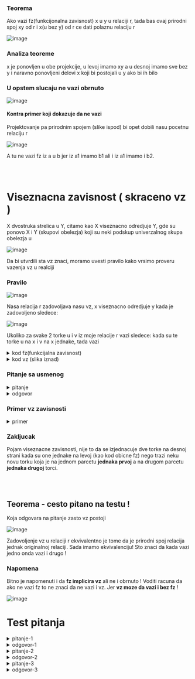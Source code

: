 <!-- Summary snippet

<details>
 <summary> Name of Summary </summary> 
  
Some snippet of text
 
</details>


-->

### Teorema

Ako vazi fz(funkcijonalna zavisnost) x u y u relaciji r, tada bas ovaj prirodni spoj xy od r i  x(u bez y) od r ce dati polaznu relaciju r

![image](https://user-images.githubusercontent.com/45834270/97109370-2cc5c080-16d3-11eb-82e2-f818c7a264c3.png)

### Analiza teoreme

x je ponovljen u obe projekcije, u levoj imamo xy a u desnoj imamo sve bez y i naravno ponovljeni delovi x koji bi postojali u y ako bi ih bilo

### U opstem slucaju ne vazi obrnuto

![image](https://user-images.githubusercontent.com/45834270/97109690-e7a28e00-16d4-11eb-9783-f44d0070b46e.png)

#### Kontra primer koji dokazuje da ne vazi

Projektovanje pa prirodnim spojem (slike ispod) bi opet dobili nasu pocetnu relaciju r

![image](https://user-images.githubusercontent.com/45834270/97109780-7a432d00-16d5-11eb-8770-7e5634d67680.png)

A tu ne vazi fz iz a u b jer iz a1 imamo b1 ali i iz a1 imamo i b2.

</br></br>

# Viseznacna zavisnost ( skraceno vz ) 

X dvostruka strelica u Y, citamo kao X viseznacno odredjuje Y, gde su ponovo X i Y (skupovi obelezja) koji su neki podskup univerzalnog skupa obelezja u

![image](https://user-images.githubusercontent.com/45834270/97110286-b1ffa400-16d8-11eb-9b8c-1c9616af72e4.png)

Da bi utvrdili sta vz znaci, moramo uvesti pravilo kako vrsimo proveru vazenja vz u realciji

### Pravilo

![image](https://user-images.githubusercontent.com/45834270/97113031-f47cad00-16e7-11eb-9cbf-353c9c9d9466.png)

Nasa relacija r zadovoljava nasu vz, x viseznacno odredjuje y kada je zadovoljeno sledece:

![image](https://user-images.githubusercontent.com/45834270/97113039-02cac900-16e8-11eb-85bf-bd1ad7bd1120.png)

Ukoliko za svake 2 torke u i v iz moje relacije r vazi sledece: kada su te torke u na x i v na x jednake, tada vazi

<details>
 <summary> kod fz(funkcijalna zavisnost)  </summary> 
 
 </br>
 
Da su onda jednaki i na y tj u[y] = v[y]
 
</details>

<details>
 <summary> kod vz (slika iznad)  </summary> 
 
 </br>
 
Se ne zahteva jednakost na y, nego se zahteva egzistencija neke torke, koja moze biti potpuno nova u odnosu na torke u i v ali formula ne trazi to, formula trazi da je to samo neka torka iz relacije r koja mora postojati, sto znaci da nije zabranjeno da ona bude jednaka torci u ili torci v ali ne mora biti, to je takva **nova torka da je u na xy jednako t na xy i da je v na x unija u bez y jednako t na x unija u bez y**

Sada zahtevamo da u slucaju jednakosti bilo koje dve torke na x mora postojati takva torka koja na prvim parcetom xy jednaka prvoj torci a na drugim parcetom x u bez y jednaka ovoj drugoj torci.
 
###### Definicija koja se pita !!
</details>

### Pitanje sa usmenog

<details>
 <summary> pitanje </summary> 
 
 </br>

Data je relacija sa puno torki(nije bitno koliko), kako cemo proveriti algoritamski, da li je zadovoljena fz X u Y

</details>

<details>
 <summary> odgovor </summary> 
 
 </br>

  - u postavimo na jednu torku fiksno, a v koristimo za prolazak kroz ostale torke u nasoj relaciji
  - onda proveravamo ispunjenost uslova za svake dve kombinacije 
  - isti taj proces uradimo i kada je v fiksno a u sluzi za prolazak kroz ostale torke relacije
  
Odnosno, proveravamo svaku sa svakom i gledamo ispunjenost uslova tekuce kombinacije

</details>


### Primer vz zavisnosti

<details>
 <summary> primer </summary> 
 
 </br>

![image](https://user-images.githubusercontent.com/45834270/97114318-24c84980-16f0-11eb-8a8b-d089476e6e55.png)

**Svako mora sa svakim da prodje u kombinaciji i mora ispuniti uslov**

#### Prva kombinacija: Ako uzmemo prvu torku a1, b1, c1 i drugu torku a1, b2, c2 

Da li postoji torka koja je jednaka prvoj na AB i drugoj nad AC. 

Pa postoji, to je treca a1, b1, c2. Jer nad AB su prva i treca torka jednake tj. a1, b1 su iste (sto se i trazi jer se gleda samo nad AB, tj nije potrebno gledati C kolonu) a takodje je treca torka jednaka drugoj torci nad AC odnosno jednaki su a1, c2.

#### Druga kombinacija: Ako uzmemo prvu a1, b1, c1 i trecu a1, b1, c2 torku

Da li postoji torka koja je jednaka prvoj na AB i trecoj nad AC. 

Postoji, i to je treca. Jer nad AB su prva i treca torka jednake, a i nad AC su jednake jer su treca i treca nad AC jednake. Bitan zakljucak iz ovoga je :
  - **ITERIRANA TORKA MOZE BITI ONA KOJU POSMATRAMO KAO TRENUTNU tj nije nuzno da torka t uvek bude RAZLICITA !**

#### Treca kombinacija: Ako uzmemo prvu i cetvrtu torku

Da li postoji torka koja je jednaka prvoj na AB i cetvrtoj nad AC. 

Postoji, to je prva, koja je jednaka prvoj nad AB i jednaka cetvrtoj nad AC.

#### Kombinacije se dalje nastavljaju ! Sada drugu torku ispitujemo sa svakom SLEDECOM

Da li postoji torka koja je jednaka drugoj na AB i TRECOJ nad AC.

Postoji, to je druga torka, koja je jednaka drugoj nad AB i trecoj nad AC.

###### Itd... cemo proci kroz sve i pokazati da A viseznacno odredjuje B

</br>
</br>

</details>

### Zakljucak

Pojam viseznacne zavisnosti, nije to da se izjednacuje dve torke na desnoj strani kada su one jednake na levoj (kao kod obicne fz) nego trazi neku novu torku koja je na jednom parcetu **jednaka prvoj** a na drugom parcetu **jednaka drugoj** torci.

</br>
</br>

## Teorema - cesto pitano na testu ! 

Koja odgovara na pitanje zasto vz postoji 

![image](https://user-images.githubusercontent.com/45834270/97120392-ea25d780-1716-11eb-8b90-8277b6425d9a.png)

Zadovoljenje vz u relaciji r ekvivalentno je tome da je prirodni spoj relacija jednak originalnoj relaciji. Sada imamo ekvivalenciju! Sto znaci da kada vazi jedno onda vazi i drugo !


### Napomena

Bitno je napomenuti i da **fz implicira vz** ali ne i obrnuto ! Voditi racuna da ako ne vazi fz to ne znaci da ne vazi i vz. Jer **vz moze da vazi i bez fz** !

![image](https://user-images.githubusercontent.com/45834270/97120729-83ee8400-1719-11eb-9bbb-6e035af27ea7.png)

# Test pitanja

<details>
 <summary> pitanje-1 </summary> 
 
 </br>

Dobijemo jednu relaciju i pitanje je da li u toj relaciji vazi neka vz.

</details>

<details>
 <summary> odgovor-1 </summary> 
 
 </br>

 Najbrzi nacin da odgovorimo na to pitanje je da napravimo prirodni spoj projekcija i vidimo da li je jednako sa r.
 
 Znaci dobijemo relaciju sa 5,6 torki, obelezja a,b,c,d  i pitanje je da li vazi b viseznacno u d. Znaci napravi se projekcija na bd, projekcija na abc(bitno da je pocetni skup bez d jer je pitanje da li vazi b viseznacno u d) i vidimo da li ce prirodni spoj te dve projekcije vratiti istu relaciju, ako vrati istu relaciju onda vazi vz ako ne onda ne vazi.
 
 </br>

</details>

<details>
 <summary> pitanje-2 </summary> 
 
 </br>

Dobijemo relaciju x viseznacno odredjuje y, dopuniti relaciju da zadovoljava vz. 

</details>

<details>
 <summary> odgovor-2 </summary> 
 
 </br>

Opet napravimo projekciju nad xy i projekciju na x unija u bez y, spojimo te 2 projekcije (uradimo **prirodni spoj**). Tada cemo dobiti i torke koje su nedostajale u polaznoj relaciji.

</details>

<details>
 <summary> pitanje-3 </summary> 
 
 </br>

Ako vazi A u B da li vazi viseznacno A u B i da li iz viseznacnog A u B vazi A u B, tu je potrebno odgovoriti samo za da ili ne.

</details>

<details>
 <summary> odgovor-3 </summary> 
 
 </br>

Ako vazi A u B onda vazi viseznacno A u B ali ne i obrnuto, tj iz viseznacnog A u B ne vazi A u B

</details>
